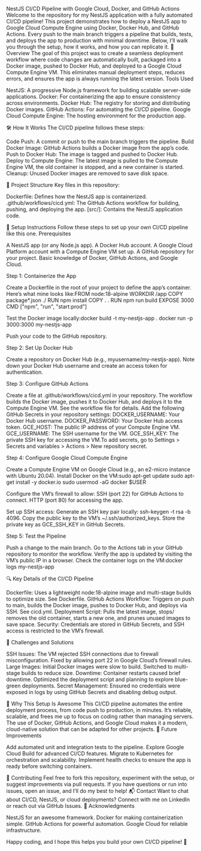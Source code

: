 NestJS CI/CD Pipeline with Google Cloud, Docker, and GitHub Actions
Welcome to the repository for my NestJS application with a fully automated CI/CD pipeline! This project demonstrates how to deploy a NestJS app to Google Cloud Compute Engine using Docker, Docker Hub, and GitHub Actions. Every push to the main branch triggers a pipeline that builds, tests, and deploys the app to production with minimal downtime. Below, I’ll walk you through the setup, how it works, and how you can replicate it.
📖 Overview
The goal of this project was to create a seamless deployment workflow where code changes are automatically built, packaged into a Docker image, pushed to Docker Hub, and deployed to a Google Cloud Compute Engine VM. This eliminates manual deployment steps, reduces errors, and ensures the app is always running the latest version.
Tools Used

NestJS: A progressive Node.js framework for building scalable server-side applications.
Docker: For containerizing the app to ensure consistency across environments.
Docker Hub: The registry for storing and distributing Docker images.
GitHub Actions: For automating the CI/CD pipeline.
Google Cloud Compute Engine: The hosting environment for the production app.

🛠️ How It Works
The CI/CD pipeline follows these steps:

Code Push: A commit or push to the main branch triggers the pipeline.
Build Docker Image: GitHub Actions builds a Docker image from the app’s code.
Push to Docker Hub: The image is tagged and pushed to Docker Hub.
Deploy to Compute Engine: The latest image is pulled to the Compute Engine VM, the old container is stopped, and a new container is started.
Cleanup: Unused Docker images are removed to save disk space.

📂 Project Structure
Key files in this repository:

Dockerfile: Defines how the NestJS app is containerized.
.github/workflows/cicd.yml: The GitHub Actions workflow for building, pushing, and deploying the app.
[src/]: Contains the NestJS application code.

🚀 Setup Instructions
Follow these steps to set up your own CI/CD pipeline like this one.
Prerequisites

A NestJS app (or any Node.js app).
A Docker Hub account.
A Google Cloud Platform account with a Compute Engine VM set up.
A GitHub repository for your project.
Basic knowledge of Docker, GitHub Actions, and Google Cloud.

Step 1: Containerize the App

Create a Dockerfile in the root of your project to define the app’s container. Here’s what mine looks like:FROM node:18-alpine
WORKDIR /app
COPY package*.json ./
RUN npm install
COPY . .
RUN npm run build
EXPOSE 3000
CMD ["npm", "run", "start:prod"]


Test the Docker image locally:docker build -t my-nestjs-app .
docker run -p 3000:3000 my-nestjs-app


Push your code to the GitHub repository.

Step 2: Set Up Docker Hub

Create a repository on Docker Hub (e.g., myusername/my-nestjs-app).
Note down your Docker Hub username and create an access token for authentication.

Step 3: Configure GitHub Actions

Create a file at .github/workflows/cicd.yml in your repository. The workflow builds the Docker image, pushes it to Docker Hub, and deploys it to the Compute Engine VM. See the workflow file for details.
Add the following GitHub Secrets in your repository settings:
DOCKER_USERNAME: Your Docker Hub username.
DOCKER_PASSWORD: Your Docker Hub access token.
GCE_HOST: The public IP address of your Compute Engine VM.
GCE_USERNAME: The SSH username for the VM.
GCE_SSH_KEY: The private SSH key for accessing the VM.To add secrets, go to Settings > Secrets and variables > Actions > New repository secret.



Step 4: Configure Google Cloud Compute Engine

Create a Compute Engine VM on Google Cloud (e.g., an e2-micro instance with Ubuntu 20.04).
Install Docker on the VM:sudo apt-get update
sudo apt-get install -y docker.io
sudo usermod -aG docker $USER


Configure the VM’s firewall to allow:
SSH (port 22) for GitHub Actions to connect.
HTTP (port 80) for accessing the app.


Set up SSH access:
Generate an SSH key pair locally: ssh-keygen -t rsa -b 4096.
Copy the public key to the VM’s ~/.ssh/authorized_keys.
Store the private key as GCE_SSH_KEY in GitHub Secrets.



Step 5: Test the Pipeline

Push a change to the main branch.
Go to the Actions tab in your GitHub repository to monitor the workflow.
Verify the app is updated by visiting the VM’s public IP in a browser.
Check the container logs on the VM:docker logs my-nestjs-app



🔍 Key Details of the CI/CD Pipeline

Dockerfile: Uses a lightweight node:18-alpine image and multi-stage builds to optimize size. See Dockerfile.
GitHub Actions Workflow: Triggers on push to main, builds the Docker image, pushes to Docker Hub, and deploys via SSH. See cicd.yml.
Deployment Script: Pulls the latest image, stops/ removes the old container, starts a new one, and prunes unused images to save space.
Security: Credentials are stored in GitHub Secrets, and SSH access is restricted to the VM’s firewall.

🛑 Challenges and Solutions

SSH Issues: The VM rejected SSH connections due to firewall misconfiguration. Fixed by allowing port 22 in Google Cloud’s firewall rules.
Large Images: Initial Docker images were slow to build. Switched to multi-stage builds to reduce size.
Downtime: Container restarts caused brief downtime. Optimized the deployment script and planning to explore blue-green deployments.
Secret Management: Ensured no credentials were exposed in logs by using GitHub Secrets and disabling debug output.

🌟 Why This Setup Is Awesome
This CI/CD pipeline automates the entire deployment process, from code push to production, in minutes. It’s reliable, scalable, and frees me up to focus on coding rather than managing servers. The use of Docker, GitHub Actions, and Google Cloud makes it a modern, cloud-native solution that can be adapted for other projects.
🔮 Future Improvements

Add automated unit and integration tests to the pipeline.
Explore Google Cloud Build for advanced CI/CD features.
Migrate to Kubernetes for orchestration and scalability.
Implement health checks to ensure the app is ready before switching containers.

🤝 Contributing
Feel free to fork this repository, experiment with the setup, or suggest improvements via pull requests. If you have questions or run into issues, open an issue, and I’ll do my best to help!
📬 Contact
Want to chat about CI/CD, NestJS, or cloud deployments? Connect with me on LinkedIn or reach out via GitHub Issues.
🙌 Acknowledgments

NestJS for an awesome framework.
Docker for making containerization simple.
GitHub Actions for powerful automation.
Google Cloud for reliable infrastructure.

Happy coding, and I hope this helps you build your own CI/CD pipeline! 🚀
